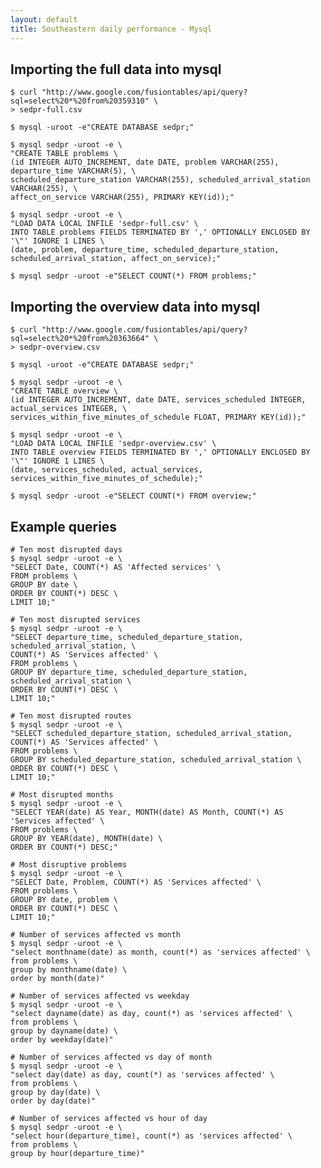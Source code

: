 ```yaml
---
layout: default
title: Southeastern daily performance - Mysql
---
```

## Importing the full data into mysql

    $ curl "http://www.google.com/fusiontables/api/query?sql=select%20*%20from%20359310" \
    > sedpr-full.csv
  
    $ mysql -uroot -e"CREATE DATABASE sedpr;"

    $ mysql sedpr -uroot -e \
    "CREATE TABLE problems \
    (id INTEGER AUTO_INCREMENT, date DATE, problem VARCHAR(255), departure_time VARCHAR(5), \
    scheduled_departure_station VARCHAR(255), scheduled_arrival_station VARCHAR(255), \
    affect_on_service VARCHAR(255), PRIMARY KEY(id));"
    
    $ mysql sedpr -uroot -e \
    "LOAD DATA LOCAL INFILE 'sedpr-full.csv' \
    INTO TABLE problems FIELDS TERMINATED BY ',' OPTIONALLY ENCLOSED BY '\"' IGNORE 1 LINES \
    (date, problem, departure_time, scheduled_departure_station, scheduled_arrival_station, affect_on_service);"
    
    $ mysql sedpr -uroot -e"SELECT COUNT(*) FROM problems;"
    
## Importing the overview data into mysql

    $ curl "http://www.google.com/fusiontables/api/query?sql=select%20*%20from%20363664" \
    > sedpr-overview.csv

    $ mysql -uroot -e"CREATE DATABASE sedpr;"

    $ mysql sedpr -uroot -e \
    "CREATE TABLE overview \
    (id INTEGER AUTO_INCREMENT, date DATE, services_scheduled INTEGER, actual_services INTEGER, \
    services_within_five_minutes_of_schedule FLOAT, PRIMARY KEY(id));"

    $ mysql sedpr -uroot -e \
    "LOAD DATA LOCAL INFILE 'sedpr-overview.csv' \
    INTO TABLE overview FIELDS TERMINATED BY ',' OPTIONALLY ENCLOSED BY '\"' IGNORE 1 LINES \
    (date, services_scheduled, actual_services, services_within_five_minutes_of_schedule);"
    
    $ mysql sedpr -uroot -e"SELECT COUNT(*) FROM overview;"
    
## Example queries

    # Ten most disrupted days
    $ mysql sedpr -uroot -e \
    "SELECT Date, COUNT(*) AS 'Affected services' \
    FROM problems \
    GROUP BY date \
    ORDER BY COUNT(*) DESC \
    LIMIT 10;"

    # Ten most disrupted services
    $ mysql sedpr -uroot -e \
    "SELECT departure_time, scheduled_departure_station, scheduled_arrival_station, \
    COUNT(*) AS 'Services affected' \
    FROM problems \
    GROUP BY departure_time, scheduled_departure_station, scheduled_arrival_station \
    ORDER BY COUNT(*) DESC \
    LIMIT 10;"

    # Ten most disrupted routes
    $ mysql sedpr -uroot -e \
    "SELECT scheduled_departure_station, scheduled_arrival_station, COUNT(*) AS 'Services affected' \
    FROM problems \
    GROUP BY scheduled_departure_station, scheduled_arrival_station \
    ORDER BY COUNT(*) DESC \
    LIMIT 10;"

    # Most disrupted months
    $ mysql sedpr -uroot -e \
    "SELECT YEAR(date) AS Year, MONTH(date) AS Month, COUNT(*) AS 'Services affected' \
    FROM problems \
    GROUP BY YEAR(date), MONTH(date) \
    ORDER BY COUNT(*) DESC;"

    # Most disruptive problems
    $ mysql sedpr -uroot -e \
    "SELECT Date, Problem, COUNT(*) AS 'Services affected' \
    FROM problems \
    GROUP BY date, problem \
    ORDER BY COUNT(*) DESC \
    LIMIT 10;"
    
    # Number of services affected vs month
    $ mysql sedpr -uroot -e \
    "select monthname(date) as month, count(*) as 'services affected' \
    from problems \
    group by monthname(date) \
    order by month(date)"

    # Number of services affected vs weekday
    $ mysql sedpr -uroot -e \
    "select dayname(date) as day, count(*) as 'services affected' \
    from problems \
    group by dayname(date) \
    order by weekday(date)"

    # Number of services affected vs day of month
    $ mysql sedpr -uroot -e \
    "select day(date) as day, count(*) as 'services affected' \
    from problems \
    group by day(date) \
    order by day(date)"

    # Number of services affected vs hour of day
    $ mysql sedpr -uroot -e \
    "select hour(departure_time), count(*) as 'services affected' \
    from problems \
    group by hour(departure_time)"